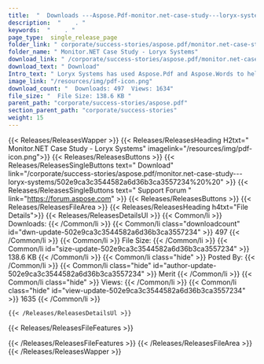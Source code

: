 ```yaml
---
title:  "  Downloads ---Aspose.Pdf-monitor.net-case-study---loryx-systems . " 
description:  "    . " 
keywords:  "    . " 
page_type:  single_release_page
folder_link: " corporate/success-stories/aspose.pdf/monitor.net-case-study---loryx-systems/"
folder_name: " Monitor.NET Case Study - Loryx Systems"
download_link: " /corporate/success-stories/aspose.pdf/monitor.net-case-study---loryx-systems/502e9ca3c3544582a6d36b3ca3557234"
download_text: " Download"
Intro_text: " Loryx Systems has used Aspose.Pdf and Aspose.Words to help manage the document m..."
image_link: "/resources/img/pdf-icon.png"
download_count: "  Downloads: 497  Views: 1634"
file_size: "  File Size: 138.6 KB "
parent_path: "corporate/success-stories/aspose.pdf"
section_parent_path: "corporate/success-stories"
weight: 15
---
```


{{< Releases/ReleasesWapper >}}
  {{< Releases/ReleasesHeading H2txt=" Monitor.NET Case Study - Loryx Systems" imagelink="/resources/img/pdf-icon.png">}}
  {{< Releases/ReleasesButtons >}}
    {{< Releases/ReleasesSingleButtons text=" Download" link="/corporate/success-stories/aspose.pdf/monitor.net-case-study---loryx-systems/502e9ca3c3544582a6d36b3ca3557234%20%20" >}}
    {{< Releases/ReleasesSingleButtons text=" Support Forum " link="https://forum.aspose.com" >}}
  {{< Releases/ReleasesButtons >}}
  {{< Releases/ReleasesFileArea >}}
    {{< Releases/ReleasesHeading h4txt="File Details">}}
    {{< Releases/ReleasesDetailsUl >}}
            {{< Common/li  >}} Downloads: {{< /Common/li >}} 
      {{< Common/li class="downloadcount" id="dwn-update-502e9ca3c3544582a6d36b3ca3557234" >}} 497 {{< /Common/li >}} 
      {{< Common/li  >}} File Size: {{< /Common/li >}} 
      {{< Common/li id="size-update-502e9ca3c3544582a6d36b3ca3557234" >}} 138.6 KB {{< /Common/li >}} 
      {{< Common/li  class="hide" >}} Posted By: {{< /Common/li >}} 
      {{< Common/li class="hide" id="author-update-502e9ca3c3544582a6d36b3ca3557234" >}} Merit {{< /Common/li >}} 
      {{< Common/li class="hide"  >}} Views: {{< /Common/li >}} 
      {{< Common/li class="hide" id="view-update-502e9ca3c3544582a6d36b3ca3557234" >}} 1635 {{< /Common/li >}} 

    {{< /Releases/ReleasesDetailsUl >}}

  {{< Releases/ReleasesFileFeatures >}}
      
  {{< /Releases/ReleasesFileFeatures >}}
 {{< /Releases/ReleasesFileArea >}}
{{< /Releases/ReleasesWapper >}}


